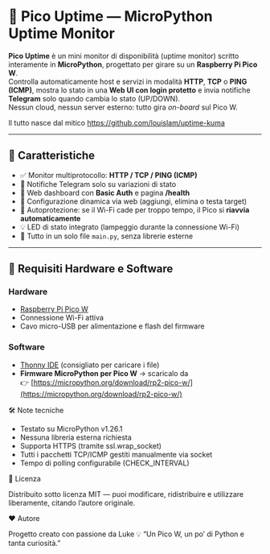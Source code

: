 # 🧭 Pico Uptime — MicroPython Uptime Monitor

**Pico Uptime** è un mini monitor di disponibilità (uptime monitor) scritto interamente in **MicroPython**, progettato per girare su un **Raspberry Pi Pico W**.  
Controlla automaticamente host e servizi in modalità **HTTP**, **TCP** o **PING (ICMP)**, mostra lo stato in una **Web UI con login protetto** e invia notifiche **Telegram** solo quando cambia lo stato (UP/DOWN).  
Nessun cloud, nessun server esterno: tutto gira *on-board* sul Pico W. 

Il tutto nasce dal mitico https://github.com/louislam/uptime-kuma

---

## 🚀 Caratteristiche

- ✅ Monitor multiprotocollo: **HTTP / TCP / PING (ICMP)**
- 🔔 Notifiche Telegram solo su variazioni di stato
- 🔐 Web dashboard con **Basic Auth** e pagina **/health**
- 💾 Configurazione dinamica via web (aggiungi, elimina o testa target)
- 🧠 Autoprotezione: se il Wi-Fi cade per troppo tempo, il Pico si **riavvia automaticamente**
- 💡 LED di stato integrato (lampeggio durante la connessione Wi-Fi)
- 🧱 Tutto in un solo file `main.py`, senza librerie esterne

---

## 🧰 Requisiti Hardware e Software

### Hardware
- [Raspberry Pi Pico W](https://www.raspberrypi.com/products/raspberry-pi-pico-w/)  
- Connessione Wi-Fi attiva  
- Cavo micro-USB per alimentazione e flash del firmware  

### Software
- [Thonny IDE](https://thonny.org/) (consigliato per caricare i file)
- **Firmware MicroPython per Pico W** → scaricalo da  
  👉 [https://micropython.org/download/rp2-pico-w/](https://micropython.org/download/rp2-pico-w/)  

🛠️ Note tecniche

- Testato su MicroPython v1.26.1
- Nessuna libreria esterna richiesta
- Supporta HTTPS (tramite ssl.wrap_socket)
- Tutti i pacchetti TCP/ICMP gestiti manualmente via socket
- Tempo di polling configurabile (CHECK_INTERVAL)

📜 Licenza

Distribuito sotto licenza MIT — puoi modificare, ridistribuire e utilizzare liberamente, citando l’autore originale.

❤️ Autore

Progetto creato con passione da Luke
💡 “Un Pico W, un po’ di Python e tanta curiosità.”
